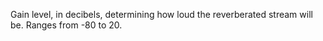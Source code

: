 Gain level, in decibels, determining how loud the reverberated stream will
be. Ranges from -80 to 20.